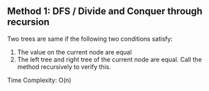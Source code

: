 ## Method 1: DFS / Divide and Conquer through recursion

Two trees are same if the following two conditions satisfy:

1) The value on the current node are equal
2) The left tree and right tree of the current node are equal. Call the method recursively to verify this.

Time Complexity: O(n)
